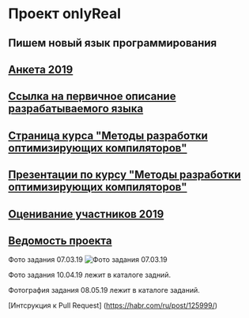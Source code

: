 # Проект onlyReal
Пишем новый язык программирования
--
[Анкета 2019](https://docs.google.com/forms/d/1yioyLEPFn9mvj03pGYWrf6ptZ2aw-Llnmrj_J_tLgo8/view?usp=sharing)
--
[Ссылка на первичное описание разрабатываемого языка](https://drive.google.com/file/d/1qE3rKjgdjBNN9UxvYN8zgQVhy-1x9RLk/view?usp=sharing)
--
[Страница курса "Методы разработки оптимизирующих компиляторов"](https://goo.gl/tLTYmW)
--
[Презентации по курсу "Методы разработки оптимизирующих компиляторов"](https://drive.google.com/drive/folders/127Dj3_lesQxzR_1TgBZtKZEX8gE-nLcQ?usp=sharing)
--
[Оценивание участников 2019](https://docs.google.com/spreadsheets/d/1tEciVaoeI-FXBvAdy_KYwVrTRH5w7fDd52ZzW0DfRT0/edit?usp=sharing)
--
[Ведомость проекта](https://docs.google.com/spreadsheets/d/1vI3KjlL_-7diOvpxurB1GmnClEGmGQ0Jk1CTQtAj_IE/edit?usp=sharing)
--
Фото задания 07.03.19
![Фото задания 07.03.19](https://psv4.userapi.com/c848220/u29900545/docs/d4/5b3a1c4112a9/IMG_5361.jpg?extra=UJBR4I25KJl0cMCNmpBPXpALyZoUiD2ccJ1BaSE29trkHE_gYPS33gc43dBoXqZkxgOSvX2rgqzp9dLCLrY97YQ1Z9pIGb43rLJpmwfiGvh5fgkxpN3ZOP99V9jKczRadl3usAZZt12cLgegQWJxkYFg)

Фото задания 10.04.19 лежит в каталоге задний.

Фотография задания 08.05.19 лежит в каталоге заданий.

[Интсрукция к Pull Request] (https://habr.com/ru/post/125999/)
